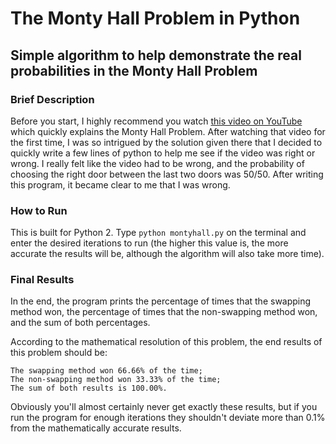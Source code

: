 # The Monty Hall Problem in Python
## Simple algorithm to help demonstrate the real probabilities in the Monty Hall Problem

### Brief Description
Before you start, I highly recommend you watch [this video on YouTube](https://www.youtube.com/watch?v=mhlc7peGlGg) which quickly explains the Monty Hall Problem. After watching that video for the first time, I was so intrigued by the solution given there that I decided to quickly write a few lines of python to help me see if the video was right or wrong. I really felt like the video had to be wrong, and the probability of choosing the right door between the last two doors was 50/50. After writing this program, it became clear to me that I was wrong.

### How to Run
This is built for Python 2. Type `python montyhall.py` on the terminal and enter the desired iterations to run (the higher this value is, the more accurate the results will be, although the algorithm will also take more time).

### Final Results
In the end, the program prints the percentage of times that the swapping method won, the percentage of times that the non-swapping method won, and the sum of both percentages.

According to the mathematical resolution of this problem, the end results of this problem should be:
```
The swapping method won 66.66% of the time;
The non-swapping method won 33.33% of the time;
The sum of both results is 100.00%.
```
Obviously you'll almost certainly never get exactly these results, but if you run the program for enough iterations they shouldn't deviate more than 0.1% from the mathematically accurate results.